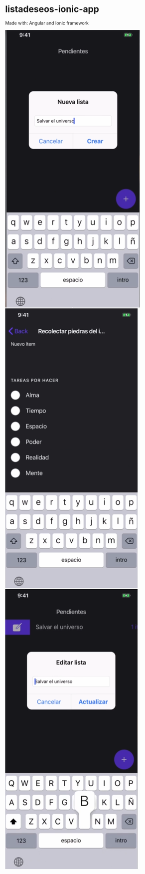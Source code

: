 # listadeseos-ionic-app
Made with: Angular and Ionic framework

![Screenshot](1.png)
 ![Screenshot](2.png) ![Screenshot](3.png)
